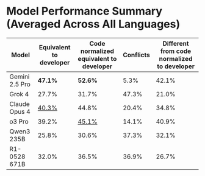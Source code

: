 # Model Performance Summary (Averaged Across All Languages)

| Model | Equivalent to developer | Code normalized equivalent to developer | Conflicts | Different from code normalized to developer |
|-------|-------------------------|----------------------------------------|-----------|---------------------------------------------|
| Gemini 2.5 Pro | **47.1%** | **52.6%** | 5.3% | 42.1% |
| Grok 4 | 27.7% | 31.7% | 47.3% | 21.0% |
| Claude Opus 4 | <u>40.3%</u> | 44.8% | 20.4% | 34.8% |
| o3 Pro | 39.2% | <u>45.1%</u> | 14.1% | 40.9% |
| Qwen3 235B | 25.8% | 30.6% | 37.3% | 32.1% |
| R1-0528 671B | 32.0% | 36.5% | 36.9% | 26.7% |
